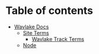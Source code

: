 # Table of contents

* [Wavlake Docs](README.md)
  * [Site Terms](wavlake-docs/site-terms/README.md)
    * [Wavlake Track Terms](wavlake-docs/site-terms/wavlake-track-terms.md)
  * [Node](wavlake-docs/node.md)
